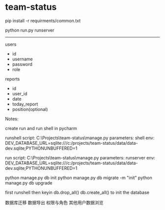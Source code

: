 # team-status

pip install -r requirments/common.txt

python run.py runserver


---

users
- id
- username
- password
- role


reports
- id
- user_id
- date
- today_report
- position(optional)


Notes:

create run and run shell in pycharm

runshell
script: C:\Projects\team-status\manage.py
parameters: shell
env: DEV_DATABASE_URL=sqlite:///c:/projects/team-status/data/data-dev.sqlite;PYTHONUNBUFFERED=1

run
script: C:\Projects\team-status\manage.py
parameters: runserver
env: DEV_DATABASE_URL=sqlite:///c:/projects/team-status/data/data-dev.sqlite;PYTHONUNBUFFERED=1


python manage.py db init
python manage.py db migrate -m "init"
python manage.py db upgrade

first runshell then keyin 
db.drop_all()
db.create_all() 
to init the database


数据库迁移
数据导出
权限与角色
其他用户数据浏览